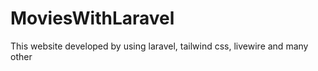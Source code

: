 # MoviesWithLaravel
This website developed by using laravel, tailwind css, livewire and many other 
